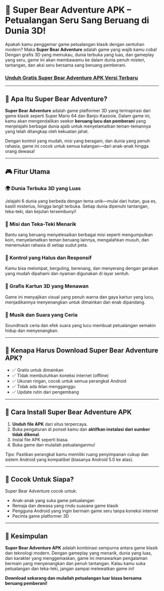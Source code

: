 # 🐻 **Super Bear Adventure APK** – Petualangan Seru Sang Beruang di Dunia 3D!

Apakah kamu penggemar game petualangan klasik dengan sentuhan modern? Maka **Super Bear Adventure** adalah game yang wajib kamu coba! Dengan grafis 3D yang memukau, dunia terbuka yang luas, dan gameplay yang seru, game ini akan membawamu ke dalam dunia penuh misteri, tantangan, dan aksi seru bersama sang beruang pemberani.

### [Unduh Gratis Super Bear Adventure APK Versi Terbaru](https://modhello.net/super-bear-adventure.html)

---

## 🌟 Apa Itu Super Bear Adventure?

**Super Bear Adventure** adalah game platformer 3D yang terinspirasi dari game klasik seperti Super Mario 64 dan Banjo-Kazooie. Dalam game ini, kamu akan mengendalikan seekor **beruang lucu dan pemberani** yang menjelajahi berbagai dunia ajaib untuk menyelamatkan teman-temannya yang telah ditangkap oleh kekuatan jahat.

Dengan kontrol yang mudah, misi yang beragam, dan dunia yang penuh rahasia, game ini cocok untuk semua kalangan—dari anak-anak hingga orang dewasa!

---

## 🎮 Fitur Utama

### 🌍 Dunia Terbuka 3D yang Luas

Jelajahi 6 dunia yang berbeda dengan tema unik—mulai dari hutan, gua es, kastil misterius, hingga langit terbuka. Setiap dunia dipenuhi tantangan, teka-teki, dan kejutan tersembunyi!

### 🧩 Misi dan Teka-Teki Menarik

Bantu sang beruang menyelesaikan berbagai misi seperti mengumpulkan koin, menyelamatkan teman beruang lainnya, mengalahkan musuh, dan menemukan rahasia di setiap sudut peta.

### 🐾 Kontrol yang Halus dan Responsif

Kamu bisa melompat, berguling, berenang, dan menyerang dengan gerakan yang mudah dipahami dan nyaman digunakan di layar sentuh.

### 🎨 Grafis Kartun 3D yang Menawan

Game ini menyajikan visual yang penuh warna dan gaya kartun yang lucu, menjadikannya menyenangkan untuk dimainkan dan enak dipandang.

### 🎵 Musik dan Suara yang Ceria

Soundtrack ceria dan efek suara yang lucu membuat petualangan semakin hidup dan menyenangkan.

---

## 📱 Kenapa Harus Download Super Bear Adventure APK?

* ✅ Gratis untuk dimainkan
* ✅ Tidak membutuhkan koneksi internet (offline)
* ✅ Ukuran ringan, cocok untuk semua perangkat Android
* ✅ Tidak ada iklan mengganggu
* ✅ Update rutin dari pengembang

---

## 🔧 Cara Install Super Bear Adventure APK

1. **Unduh file APK** dari situs terpercaya.
2. Buka pengaturan di ponsel kamu dan **aktifkan instalasi dari sumber tidak dikenal**.
3. Instal file APK seperti biasa.
4. Buka game dan mulailah petualanganmu!

*Tips:* Pastikan perangkat kamu memiliki ruang penyimpanan cukup dan sistem Android yang kompatibel (biasanya Android 5.0 ke atas).

---

## 🎯 Cocok Untuk Siapa?

Super Bear Adventure cocok untuk:

* Anak-anak yang suka game petualangan
* Remaja dan dewasa yang rindu suasana game klasik
* Pengguna Android yang ingin bermain game seru tanpa koneksi internet
* Pecinta game platformer 3D

---

## 📌 Kesimpulan

**Super Bear Adventure APK** adalah kombinasi sempurna antara game klasik dan teknologi modern. Dengan gameplay yang menarik, dunia yang luas, dan karakter yang menggemaskan, game ini menawarkan pengalaman bermain yang menyenangkan dan penuh tantangan. Kalau kamu suka petualangan dan teka-teki, jangan sampai melewatkan game ini!

**Download sekarang dan mulailah petualangan luar biasa bersama beruang pemberani!**
